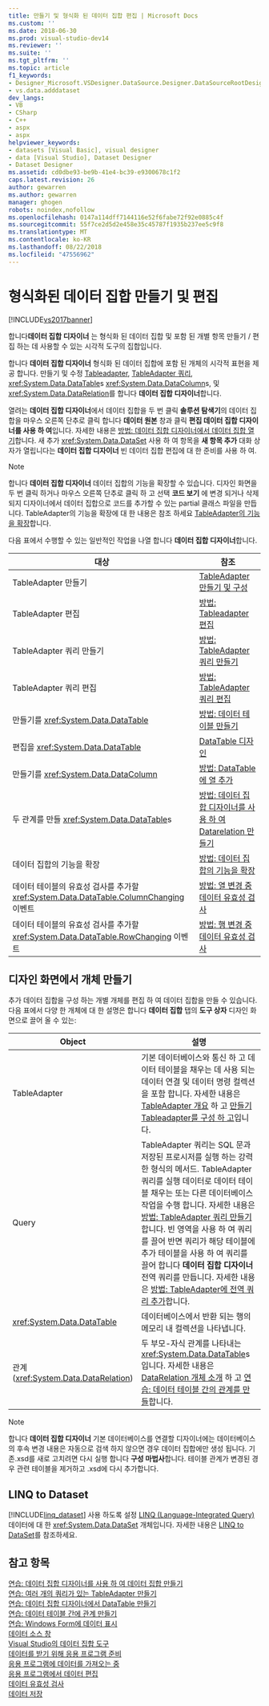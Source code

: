 ```yaml
---
title: 만들기 및 형식화 된 데이터 집합 편집 | Microsoft Docs
ms.custom: ''
ms.date: 2018-06-30
ms.prod: visual-studio-dev14
ms.reviewer: ''
ms.suite: ''
ms.tgt_pltfrm: ''
ms.topic: article
f1_keywords:
- Designer_Microsoft.VSDesigner.DataSource.Designer.DataSourceRootDesigner
- vs.data.adddataset
dev_langs:
- VB
- CSharp
- C++
- aspx
- aspx
helpviewer_keywords:
- datasets [Visual Basic], visual designer
- data [Visual Studio], Dataset Designer
- Dataset Designer
ms.assetid: cd0dbe93-be9b-41e4-bc39-e9300678c1f2
caps.latest.revision: 26
author: gewarren
ms.author: gewarren
manager: ghogen
robots: noindex,nofollow
ms.openlocfilehash: 0147a114dff7144116e52f6fabe72f92e0885c4f
ms.sourcegitcommit: 55f7ce2d5d2e458e35c45787f1935b237ee5c9f8
ms.translationtype: MT
ms.contentlocale: ko-KR
ms.lasthandoff: 08/22/2018
ms.locfileid: "47556962"
---
```

# <a name="creating-and-editing-typed-datasets"></a>형식화된 데이터 집합 만들기 및 편집
[!INCLUDE[vs2017banner](../includes/vs2017banner.md)]

합니다**데이터 집합 디자이너** 는 형식화 된 데이터 집합 및 포함 된 개별 항목 만들기 / 편집 하는 데 사용할 수 있는 시각적 도구의 집합입니다.  
  
 합니다 **데이터 집합 디자이너** 형식화 된 데이터 집합에 포함 된 개체의 시각적 표현을 제공 합니다. 만들기 및 수정 [Tableadapter](../data-tools/tableadapter-overview.md), [TableAdapter 쿼리](../data-tools/how-to-create-tableadapter-queries.md), <xref:System.Data.DataTable>s <xref:System.Data.DataColumn>s, 및 <xref:System.Data.DataRelation>를 합니다 **데이터 집합 디자이너**합니다.  
  
 열려는 **데이터 집합 디자이너**에서 데이터 집합을 두 번 클릭 **솔루션 탐색기**의 데이터 집합을 마우스 오른쪽 단추로 클릭 합니다 **데이터 원본** 창과 클릭 **편집 데이터 집합 디자이너를 사용 하 여**입니다. 자세한 내용은 [방법: 데이터 집합 디자이너에서 데이터 집합 열기](http://msdn.microsoft.com/library/36fc266f-365b-42cb-aebb-c993dc2c47c3)합니다. 새 추가 <xref:System.Data.DataSet> 사용 하 여 항목을 **새 항목 추가** 대화 상자가 열립니다는 **데이터 집합 디자이너** 빈 데이터 집합 편집에 대 한 준비를 사용 하 여.  
  
> [!NOTE]
>  합니다 **데이터 집합 디자이너** 데이터 집합의 기능을 확장할 수 있습니다. 디자인 화면을 두 번 클릭 하거나 마우스 오른쪽 단추로 클릭 하 고 선택 **코드 보기** 에 변경 되거나 삭제 되지 디자이너에서 데이터 집합으로 코드를 추가할 수 있는 partial 클래스 파일을 만듭니다. TableAdapter의 기능을 확장에 대 한 내용은 참조 하세요 [TableAdapter의 기능을 확장](../data-tools/extend-the-functionality-of-a-tableadapter.md)합니다.  
  
 다음 표에서 수행할 수 있는 일반적인 작업을 나열 합니다 **데이터 집합 디자이너**합니다.  
  
|대상|참조|  
|--------|---------|  
|TableAdapter 만들기|[TableAdapter 만들기 및 구성](../data-tools/create-and-configure-tableadapters.md)|  
|TableAdapter 편집|[방법: Tableadapter 편집](http://msdn.microsoft.com/library/ca178745-e35a-45f1-a395-23cddfd8f855)|  
|TableAdapter 쿼리 만들기|[방법: TableAdapter 쿼리 만들기](../data-tools/how-to-create-tableadapter-queries.md)|  
|TableAdapter 쿼리 편집|[방법: TableAdapter 쿼리 편집](../data-tools/how-to-edit-tableadapter-queries.md)|  
|만들기를 <xref:System.Data.DataTable>|[방법: 데이터 테이블 만들기](../data-tools/how-to-create-data-tables.md)|  
|편집을 <xref:System.Data.DataTable>|[DataTable 디자인](../data-tools/designing-datatables.md)|  
|만들기를 <xref:System.Data.DataColumn>|[방법: DataTable에 열 추가](http://msdn.microsoft.com/library/8ca21f77-b99a-47a7-a656-7cfd7a1bd9df)|  
|두 관계를 만들 <xref:System.Data.DataTable>s|[방법: 데이터 집합 디자이너를 사용 하 여 Datarelation 만들기](http://msdn.microsoft.com/library/a3ab4803-0b50-4b74-9920-ab20bfbf1aa2)|  
|데이터 집합의 기능을 확장|[방법: 데이터 집합의 기능을 확장](http://msdn.microsoft.com/library/dfbc21eb-7ea2-4942-addd-49677f5493be)|  
|데이터 테이블의 유효성 검사를 추가할 <xref:System.Data.DataTable.ColumnChanging> 이벤트|[방법: 열 변경 중 데이터 유효성 검사](http://msdn.microsoft.com/library/a2680600-67b6-4a40-a77e-b5bc638281c5)|  
|데이터 테이블의 유효성 검사를 추가할 <xref:System.Data.DataTable.RowChanging> 이벤트|[방법: 행 변경 중 데이터 유효성 검사](http://msdn.microsoft.com/library/afc03c77-dfed-4302-9376-929400468ecc)|  
  
## <a name="creating-objects-on-the-design-surface"></a>디자인 화면에서 개체 만들기  
 추가 데이터 집합을 구성 하는 개별 개체를 편집 하 여 데이터 집합을 만들 수 있습니다. 다음 표에서 다양 한 개체에 대 한 설명은 합니다 **데이터 집합** 탭의 **도구 상자** 디자인 화면으로 끌어 올 수 있는:  
  
|Object|설명|  
|------------|-----------------|  
|TableAdapter|기본 데이터베이스와 통신 하 고 데이터 테이블을 채우는 데 사용 되는 데이터 연결 및 데이터 명령 컬렉션을 포함 합니다. 자세한 내용은 [TableAdapter 개요](../data-tools/tableadapter-overview.md) 하 고 [만들기 Tableadapter를 구성 하 고](../data-tools/create-and-configure-tableadapters.md)입니다.|  
|Query|TableAdapter 쿼리는 SQL 문과 저장된 프로시저를 실행 하는 강력한 형식의 메서드. TableAdapter 쿼리를 실행 데이터로 데이터 테이블 채우는 또는 다른 데이터베이스 작업을 수행 합니다. 자세한 내용은 [방법: TableAdapter 쿼리 만들기](../data-tools/how-to-create-tableadapter-queries.md)합니다. 빈 영역을 사용 하 여 쿼리를 끌어 반면 쿼리가 해당 테이블에 추가 테이블을 사용 하 여 쿼리를 끌어 합니다 **데이터 집합 디자이너** 전역 쿼리를 만듭니다. 자세한 내용은 [방법: TableAdapter에 전역 쿼리 추가](../data-tools/how-to-add-global-queries-to-a-tableadapter.md)합니다.|  
|<xref:System.Data.DataTable>|데이터베이스에서 반환 되는 행의 메모리 내 컬렉션을 나타냅니다.|  
|관계 (<xref:System.Data.DataRelation>)|두 부모-자식 관계를 나타내는 <xref:System.Data.DataTable>s입니다. 자세한 내용은 [DataRelation 개체 소개](http://msdn.microsoft.com/library/89d8a881-8265-41f2-a88b-61311ab06192) 하 고 [연습: 데이터 테이블 간의 관계를 만들](http://msdn.microsoft.com/library/9b3f1c87-7098-4ed4-a710-cde8f8059f82)합니다.|  
  
> [!NOTE]
>  합니다 **데이터 집합 디자이너** 기본 데이터베이스를 연결할 디자이너에는 데이터베이스의 후속 변경 내용은 자동으로 검색 하지 않으면 경우 데이터 집합에만 생성 됩니다. 기존.xsd를 새로 고치려면 다시 실행 합니다 **구성 마법사**합니다. 테이블 관계가 변경된 경우 관련 테이블을 제거하고 .xsd에 다시 추가합니다.  
  
## <a name="linq-to-dataset"></a>LINQ to Dataset  
 [!INCLUDE[linq_dataset](../includes/linq-dataset-md.md)] 사용 하도록 설정 [LINQ (Language-Integrated Query)](http://msdn.microsoft.com/library/a73c4aec-5d15-4e98-b962-1274021ea93d) 데이터에 대 한 <xref:System.Data.DataSet> 개체입니다. 자세한 내용은 [LINQ to DataSet](http://msdn.microsoft.com/library/743e3755-3ecb-45a2-8d9b-9ed41f0dcf17)를 참조하세요.  
  
## <a name="see-also"></a>참고 항목  
 [연습: 데이터 집합 디자이너를 사용 하 여 데이터 집합 만들기](../data-tools/walkthrough-creating-a-dataset-with-the-dataset-designer.md)   
 [연습: 여러 개의 쿼리가 있는 TableAdapter 만들기](../data-tools/walkthrough-creating-a-tableadapter-with-multiple-queries.md)   
 [연습: 데이터 집합 디자이너에서 DataTable 만들기](../data-tools/walkthrough-creating-a-datatable-in-the-dataset-designer.md)   
 [연습: 데이터 테이블 간에 관계 만들기](http://msdn.microsoft.com/library/9b3f1c87-7098-4ed4-a710-cde8f8059f82)   
 [연습: Windows Form에 데이터 표시](../data-tools/walkthrough-displaying-data-on-a-windows-form.md)   
 [데이터 소스 창](http://msdn.microsoft.com/library/0d20f699-cc95-45b3-8ecb-c7edf1f67992)   
 [Visual Studio의 데이터 집합 도구](../data-tools/dataset-tools-in-visual-studio.md)   
 [데이터를 받기 위해 응용 프로그램 준비](http://msdn.microsoft.com/library/c17bdb7e-c234-4f2f-9582-5e55c27356ad)   
 [응용 프로그램에 데이터를 가져오는 중](../data-tools/fetching-data-into-your-application.md)   
 [응용 프로그램에서 데이터 편집](../data-tools/editing-data-in-your-application.md)   
 [데이터 유효성 검사](http://msdn.microsoft.com/library/b3a9ee4e-5d4d-4411-9c56-c811f2b4ee7e)   
 [데이터 저장](../data-tools/saving-data.md)